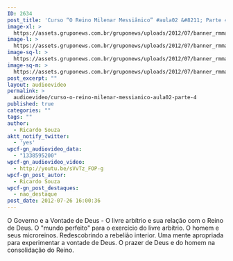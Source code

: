```yaml
---
ID: 2634
post_title: 'Curso “O Reino Milenar Messiânico” #aula02 &#8211; Parte 4'
image-xl: >
  https://assets.gruponews.com.br/gruponews/uploads/2012/07/banner_rmma2-pt4.jpg
image-l: >
  https://assets.gruponews.com.br/gruponews/uploads/2012/07/banner_rmma2-pt4.jpg
image-sq-l: >
  https://assets.gruponews.com.br/gruponews/uploads/2012/07/banner_rmma2-pt4.jpg
image-sq-m: >
  https://assets.gruponews.com.br/gruponews/uploads/2012/07/banner_rmma2-pt4-720x320.jpg
post_excerpt: ""
layout: audioevideo
permalink: >
  audioevideo/curso-o-reino-milenar-messianico-aula02-parte-4
published: true
categories: ""
tags: ""
author:
  - Ricardo Souza
aktt_notify_twitter:
  - 'yes'
wpcf-gn_audiovideo_data:
  - "1338595200"
wpcf-gn_audiovideo_video:
  - http://youtu.be/sVvTz_FOP-g
wpcf-gn_post_autor:
  - Ricardo Souza
wpcf-gn_post_destaques:
  - nao_destaque
post_date: 2012-07-26 16:00:36
---
```

O Governo e a Vontade de Deus - O livre arbítrio e sua relação com o Reino de Deus. O "mundo perfeito" para o exercício do livre arbítrio. O homem e seus microreinos. Redescobrindo a rebelião interior. Uma mente apropriada para experimentar a vontade de Deus. O prazer de Deus e do homem na consolidação do Reino.
<div></div>